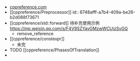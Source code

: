 - [cppreference.com](https://en.cppreference.com/w/)
- [[cppreference/Preprocessor]]
  id:: 6748afff-a7b4-409a-be26-b2d088f73671
- [[cppreference/std::forward]] 待补充使用示例 https://mp.weixin.qq.com/s/F4V9SZYavGMzwWCUjzSvGQ
	- remove_reference
- [[cppreference/constexpr]]
	- 未完
- TODO [[cppreference/PhasesOfTranslation]]
-